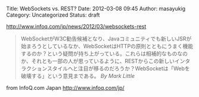 Title: WebSockets vs. REST?
Date: 2012-03-08 09:45
Author: masayukig
Category: Uncategorized
Status: draft

<http://www.infoq.com/jp/news/2012/03/websockets-rest>  
  
  

> WebSocketがW3C勧告候補となり、Javaコミュニティでも新しいJSRが始まろうとしているなか、WebSocketはHTTPの原則とともにうまく機能するのか？という疑問が持ち上がっている。これらは相補的なものなのか、それとも一部の人が思っているように、RESTからこの新しいインタラクションスタイルへと注目が移るのだろうか？WebSocketは「Webを破壊する」という意見まである。
> *By Mark Little*

  
  
from InfoQ.com Japan <http://www.infoq.com/jp/>
